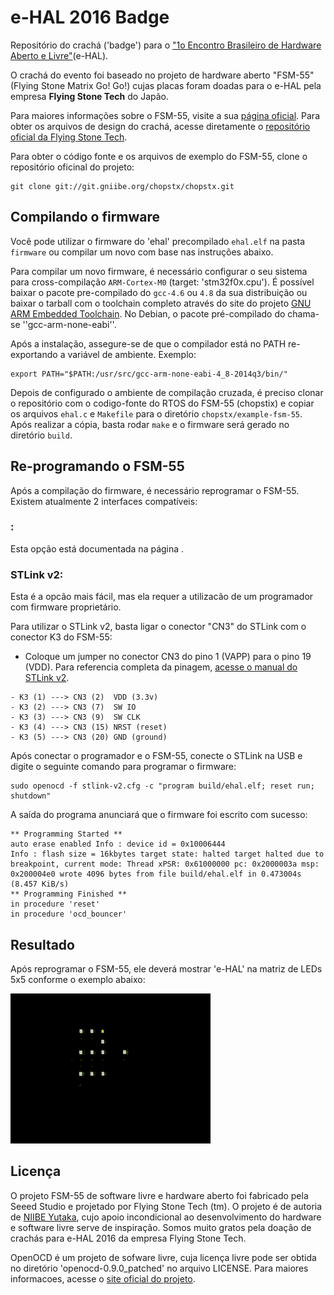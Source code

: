 # e-HAL 2016 Badge

Repositório do crachá ('badge') para o ["1o Encontro Brasileiro de Hardware
Aberto e Livre"](https://ehal.org.br)(e-HAL).

O crachá do evento foi baseado no projeto de hardware aberto "FSM-55" (Flying
Stone Matrix Go! Go!) cujas placas foram doadas para o e-HAL pela empresa
**Flying Stone Tech** do Japão.

Para maiores informações sobre o FSM-55, visite a sua [página
oficial](http://wiki.seeedstudio.com/wiki/FSM-55). Para obter os arquivos de
design do crachá, acesse diretamente o [repositório oficial da Flying Stone
Tech](http://git.gniibe.org/gitweb/?p=fsm-55.git).

Para obter o código fonte e os arquivos de exemplo do FSM-55, clone o
repositório oficinal do projeto:

``` 
git clone git://git.gniibe.org/chopstx/chopstx.git 
```

## Compilando o firmware

Você pode utilizar o firmware do 'ehal' precompilado `ehal.elf` na pasta
`firmware` ou compilar um novo com base nas instruções abaixo.

Para compilar um novo firmware, é necessário configurar o seu sistema para
cross-compilação `ARM-Cortex-M0` (target: 'stm32f0x.cpu'). É possível baixar o
pacote pre-compilado do `gcc-4.6` ou `4.8` da sua distribuição ou baixar o
tarball com o toolchain completo através do site do projeto [GNU ARM Embedded
Toolchain](https://launchpad.net/gcc-arm-embedded). No Debian, o pacote
pré-compilado do chama-se ''gcc-arm-none-eabi''.

Após a instalação, assegure-se de que o compilador está no PATH re-exportando a
variável de ambiente. Exemplo:

``` 
export PATH="$PATH:/usr/src/gcc-arm-none-eabi-4_8-2014q3/bin/" 
```

Depois de configurado o ambiente de compilação cruzada, é preciso clonar o
repositório com o codigo-fonte do RTOS do FSM-55 (chopstix) e copiar os
arquivos `ehal.c` e `Makefile` para o diretório `chopstx/example-fsm-55`. Após
realizar a cópia, basta rodar `make` e o firmware será gerado no diretório
`build`.


## Re-programando o FSM-55

Após a compilação do firmware, é necessário reprogramar o FSM-55. Existem
atualmente 2 interfaces compatíveis:

### :

Esta opção está documentada na página []().

### STLink v2:

Esta é a opcão mais fácil, mas ela requer a utilizacão de um programador com
firmware proprietário. 

Para utilizar o STLink v2, basta ligar o conector "CN3" do STLink com o
conector K3 do FSM-55:

* Coloque um jumper no conector CN3 do pino 1 (VAPP) para o pino 19 (VDD). Para
  referencia completa da pinagem, [acesse o manual do STLink
v2](http://www.st.com/content/ccc/resource/technical/document/user_manual/65/e0/44/72/9e/34/41/8d/DM00026748.pdf/files/DM00026748.pdf/jcr:content/translations/en.DM00026748.pdf).

```
- K3 (1) ---> CN3 (2)  VDD (3.3v)
- K3 (2) ---> CN3 (7)  SW IO 
- K3 (3) ---> CN3 (9)  SW CLK
- K3 (4) ---> CN3 (15) NRST (reset)
- K3 (5) ---> CN3 (20) GND (ground) 
```

Após conectar o programador e o FSM-55, conecte o STLink na USB e digite o
seguinte comando para programar o firmware:

``` 
sudo openocd -f stlink-v2.cfg -c "program build/ehal.elf; reset run;
shutdown" 
```

A saída do programa anunciará que o firmware foi escrito com sucesso:

``` 
** Programming Started ** 
auto erase enabled Info : device id = 0x10006444
Info : flash size = 16kbytes target state: halted target halted due to
breakpoint, current mode: Thread xPSR: 0x61000000 pc: 0x2000003a msp:
0x200004e0 wrote 4096 bytes from file build/ehal.elf in 0.473004s (8.457 KiB/s)
** Programming Finished ** 
in procedure 'reset' 
in procedure 'ocd_bouncer' 
```


## Resultado

Após reprogramar o FSM-55,  ele deverá mostrar 'e-HAL' na matriz de LEDs 5x5
conforme o exemplo abaixo:

![FSM-55](ehal.gif)


## Licença

O projeto FSM-55 de software livre e hardware aberto foi fabricado pela Seeed
Studio e projetado por Flying Stone Tech (tm). O projeto é de autoria de [NIIBE
Yutaka](http://www.gniibe.org/), cujo apoio incondicional ao desenvolvimento do
hardware e software livre serve de inspiração. Somos muito gratos pela doação
de crachás para e-HAL 2016 da empresa Flying Stone Tech.

OpenOCD é um projeto de sofware livre, cuja licença livre pode ser obtida no
diretório 'openocd-0.9.0_patched' no arquivo LICENSE. Para maiores informacoes,
acesse o [site oficial do projeto](http://openocd.org).


